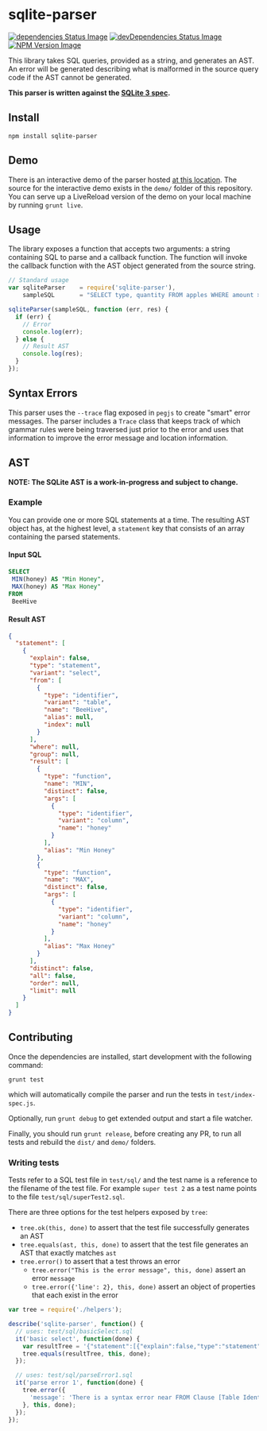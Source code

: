# sqlite-parser

[![dependencies Status Image](https://david-dm.org/codeschool/sqlite-parser.svg)](https://github.com/codeschool/sqlite-parser/)
[![devDependencies Status Image](https://img.shields.io/david/dev/codeschool/sqlite-parser.svg)](https://github.com/codeschool/sqlite-parser/)
[![NPM Version Image](https://img.shields.io/npm/v/sqlite-parser.svg)](https://www.npmjs.com/package/sqlite-parser)

This library takes SQL queries, provided as a string, and generates an
AST. An error will be generated describing what is malformed in the source query
code if the AST cannot be generated.

**This parser is written against the [SQLite 3 spec](https://www.sqlite.org/lang.html).**

## Install

```
npm install sqlite-parser
```

## Demo

There is an interactive demo of the parser hosted
[at this location](http://codeschool.github.io/sqlite-parser/demo/). The source
for the interactive demo exists in the `demo/` folder of this repository. You
can serve up a LiveReload version of the demo on your local machine by running
`grunt live`.

## Usage

The library exposes a function that accepts two arguments: a string
containing SQL to parse and a callback function. The function will invoke
the callback function with the AST object generated from the source string.

``` javascript
// Standard usage
var sqliteParser    = require('sqlite-parser'),
    sampleSQL       = "SELECT type, quantity FROM apples WHERE amount > 1";

sqliteParser(sampleSQL, function (err, res) {
  if (err) {
    // Error
    console.log(err);
  } else {
    // Result AST
    console.log(res);
  }
});
```

## Syntax Errors

This parser uses the `--trace` flag exposed in `pegjs` to create "smart" error
messages. The parser includes a `Trace` class that keeps track of which grammar
rules were being traversed just prior to the error and uses that information
to improve the error message and location information.

## AST

**NOTE: The SQLite AST is a work-in-progress and subject to change.**

### Example

You can provide one or more SQL statements at a time. The resulting AST object
has, at the highest level, a `statement` key that consists of an array containing
the parsed statements.

#### Input SQL

``` sql
SELECT
 MIN(honey) AS "Min Honey",
 MAX(honey) AS "Max Honey"
FROM
 BeeHive
```

#### Result AST

``` json
{
  "statement": [
    {
      "explain": false,
      "type": "statement",
      "variant": "select",
      "from": [
        {
          "type": "identifier",
          "variant": "table",
          "name": "BeeHive",
          "alias": null,
          "index": null
        }
      ],
      "where": null,
      "group": null,
      "result": [
        {
          "type": "function",
          "name": "MIN",
          "distinct": false,
          "args": [
            {
              "type": "identifier",
              "variant": "column",
              "name": "honey"
            }
          ],
          "alias": "Min Honey"
        },
        {
          "type": "function",
          "name": "MAX",
          "distinct": false,
          "args": [
            {
              "type": "identifier",
              "variant": "column",
              "name": "honey"
            }
          ],
          "alias": "Max Honey"
        }
      ],
      "distinct": false,
      "all": false,
      "order": null,
      "limit": null
    }
  ]
}
```

## Contributing

Once the dependencies are installed, start development with the following command:

`grunt test`

which will automatically compile the parser and run the tests in `test/index-spec.js`.

Optionally, run `grunt debug` to get extended output and start a file watcher.

Finally, you should run `grunt release`, before creating any PR, to run all tests
and rebuild the `dist/` and `demo/` folders.

### Writing tests

Tests refer to a SQL test file in `test/sql/` and the test name is a
reference to the filename of the test file. For example `super test 2`
as a test name points to the file `test/sql/superTest2.sql`.

There are three options for the test helpers exposed by `tree`:
- `tree.ok(this, done)` to assert that the test file successfully generates an AST
- `tree.equals(ast, this, done)` to assert that the test file generates an AST that exactly matches `ast`
- `tree.error()` to assert that a test throws an error
  - `tree.error("This is the error message", this, done)` assert an error `message`
  - `tree.error({'line': 2}, this, done)` assert an object of properties that each exist in the error

``` javascript
var tree = require('./helpers');

describe('sqlite-parser', function() {
  // uses: test/sql/basicSelect.sql
  it('basic select', function(done) {
    var resultTree = '{"statement":[{"explain":false,"type":"statement","variant":"select","from":[{"type":"identifier","variant":"table","name":"bananas","alias":null,"index":null}],"where":[{"type":"expression","format":"binary","variant":"operation","operation":"=","left":{"type":"identifier","variant":"column","name":"color"},"right":{"type":"literal","variant":"string","value":"red"}}],"group":null,"result":[{"type":"identifier","variant":"star","name":"*"}],"distinct":false,"all":false,"order":null,"limit":null}]}';
    tree.equals(resultTree, this, done);
  });

  // uses: test/sql/parseError1.sql
  it('parse error 1', function(done) {
    tree.error({
      'message': 'There is a syntax error near FROM Clause [Table Identifier]'
    }, this, done);
  });
});
```
